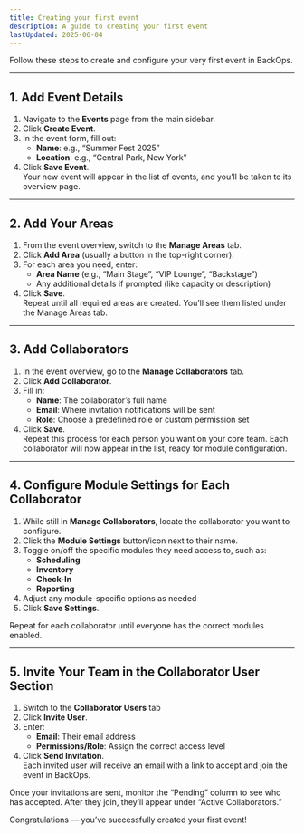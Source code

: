 ```yaml
---
title: Creating your first event
description: A guide to creating your first event
lastUpdated: 2025-06-04
---
```


Follow these steps to create and configure your very first event in BackOps.

---

## 1. Add Event Details

1. Navigate to the **Events** page from the main sidebar.
2. Click **Create Event**.
3. In the event form, fill out:
   - **Name**: e.g., “Summer Fest 2025”
   - **Location**: e.g., “Central Park, New York”
4. Click **Save Event**.  
   Your new event will appear in the list of events, and you’ll be taken to its overview page.

---

## 2. Add Your Areas

1. From the event overview, switch to the **Manage Areas** tab.
2. Click **Add Area** (usually a button in the top-right corner).
3. For each area you need, enter:
   - **Area Name** (e.g., “Main Stage”, “VIP Lounge”, “Backstage”)
   - Any additional details if prompted (like capacity or description)
4. Click **Save**.  
   Repeat until all required areas are created. You’ll see them listed under the Manage Areas tab.

---

## 3. Add Collaborators

1. In the event overview, go to the **Manage Collaborators** tab.
2. Click **Add Collaborator**.
3. Fill in:
   - **Name**: The collaborator’s full name
   - **Email**: Where invitation notifications will be sent
   - **Role**: Choose a predefined role or custom permission set
4. Click **Save**.  
   Repeat this process for each person you want on your core team. Each collaborator will now appear in the list, ready for module configuration.

---

## 4. Configure Module Settings for Each Collaborator

1. While still in **Manage Collaborators**, locate the collaborator you want to configure.
2. Click the **Module Settings** button/icon next to their name.
3. Toggle on/off the specific modules they need access to, such as:
   - **Scheduling**
   - **Inventory**
   - **Check-In**
   - **Reporting**
4. Adjust any module-specific options as needed
5. Click **Save Settings**.

Repeat for each collaborator until everyone has the correct modules enabled.

---

## 5. Invite Your Team in the Collaborator User Section

1. Switch to the **Collaborator Users** tab
2. Click **Invite User**.
3. Enter:
   - **Email**: Their email address
   - **Permissions/Role**: Assign the correct access level
4. Click **Send Invitation**.  
   Each invited user will receive an email with a link to accept and join the event in BackOps.

Once your invitations are sent, monitor the “Pending” column to see who has accepted. After they join, they’ll appear under “Active Collaborators.”

Congratulations — you’ve successfully created your first event!
